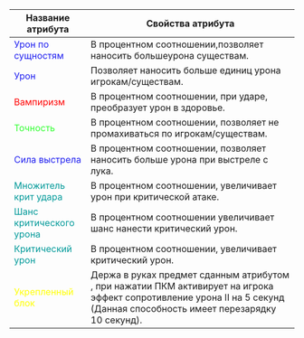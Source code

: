 | Название атрибута  | Свойства атрибута  | 
| ------------ | ------------ |
| <span style="color:rgb(31, 31, 240)">Урон по сущностям</span> | В процентном соотношении,позволяет наносить большеурона существам. | 
| <span style="color:rgb(31, 31, 240)">Урон</span> | Позволяет наносить больше единиц урона игрокам/существам.  |
| <span style="color:rgb(255, 3, 3)">Вампиризм</span> | В процентном соотношении, при ударе, преобразует урон в здоровье. | 
| <span style="color:rgb(51, 255, 51)">Точность</span> | В процентном соотношении, позволяет не промахиваться по игрокам/существам.  |
| <span style="color:rgb(31, 31, 240)">Сила выстрела</span> | В процентном соотношении, позволяет наносить больше урона при выстреле с лука. | 
| <span style="color:rgb(0, 153, 153)">Множитель крит удара</span> | В процентном соотношении, увеличивает урон при критической атаке.  |
| <span style="color:rgb(0, 153, 153)">Шанс критического урона</span> | В процентном соотношении увеличивает шанс нанести критический урон. | 
| <span style="color:rgb(0, 153, 153)">Критический урон</span> | В процентном соотношении, увеличивает критический урон.  |
| <span style="color:rgb(255, 255, 0)">Укрепленный блок</span> | Держа в руках предмет сданным атрибутом , при нажатии ПКМ активирует на игрока эффект сопротивление урона II на 5 секунд (Данная способность имеет перезарядку 10 секунд). | 
